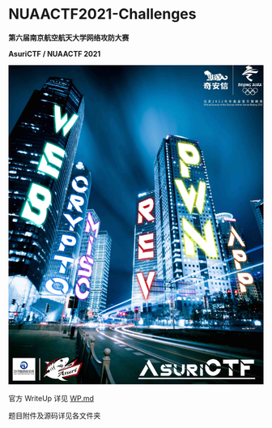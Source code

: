 # NUAACTF2021-Challenges
**第六届南京航空航天大学网络攻防大赛**

**AsuriCTF / NUAACTF 2021**

![](img/haibao2.jpg)

官方 WriteUp 详见 [WP.md](WP.md)

题目附件及源码详见各文件夹
